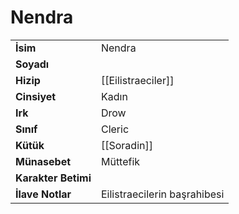 # Nendra   
|  |  |  
|---|---|  
| **İsim** | Nendra|  
| **Soyadı** | |  
| **Hizip** | [[Eilistraeciler]]|  
| **Cinsiyet** | Kadın|  
| **Irk** | Drow|  
| **Sınıf** | Cleric|  
| **Kütük** | [[Soradin]]|  
| **Münasebet** | Müttefik|  
| **Karakter Betimi** | |  
| **İlave Notlar** | Eilistraecilerin başrahibesi|  
